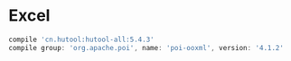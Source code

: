 # Excel

```groovy
compile 'cn.hutool:hutool-all:5.4.3'
compile group: 'org.apache.poi', name: 'poi-ooxml', version: '4.1.2'
```

